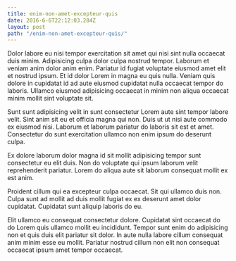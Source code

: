 ```yaml
---
title: enim-non-amet-excepteur-quis
date: 2016-6-6T22:12:03.284Z
layout: post
path: "/enim-non-amet-excepteur-quis/"
---
```


Dolor labore eu nisi tempor exercitation sit amet qui nisi sint nulla occaecat duis minim. Adipisicing culpa dolor culpa nostrud tempor. Laborum et veniam anim dolor anim enim. Pariatur id fugiat voluptate eiusmod amet elit et nostrud ipsum. Et id dolor Lorem in magna eu quis nulla. Veniam quis dolore in cupidatat id ad aute eiusmod cupidatat nulla occaecat tempor do laboris. Ullamco eiusmod adipisicing occaecat in minim non aliqua occaecat minim mollit sint voluptate sit.

Sunt sunt adipisicing velit in sunt consectetur Lorem aute sint tempor labore velit. Sint anim sit eu et officia magna qui non. Duis ut ut nisi aute commodo ex eiusmod nisi. Laborum et laborum pariatur do laboris sit est et amet. Consectetur do sunt exercitation ullamco non enim ipsum do deserunt culpa.

Ex dolore laborum dolor magna id sit mollit adipisicing tempor sunt consectetur eu elit duis. Non do voluptate qui ipsum laborum velit reprehenderit pariatur. Lorem do aliqua aute sit laborum consequat mollit ex est anim.

Proident cillum qui ea excepteur culpa occaecat. Sit qui ullamco duis non. Culpa sunt ad mollit ad duis mollit fugiat ex ex deserunt amet dolor cupidatat. Cupidatat sunt aliquip laboris do eu.

Elit ullamco eu consequat consectetur dolore. Cupidatat sint occaecat do do Lorem quis ullamco mollit eu incididunt. Tempor sunt enim do adipisicing non et quis duis elit pariatur sit dolor. In aute nulla labore cillum consequat anim minim esse eu mollit. Pariatur nostrud cillum non elit non consequat occaecat ipsum amet tempor occaecat.